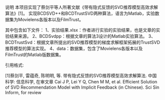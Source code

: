 说明
本项目实现了蔡剑平等人所著文献《带有隐式反馈的SVD推荐模型高效求解算法》[1]。
实现BCDSVD++和BCDTrustSVD两种算法，语言为Matlab，实验数据集为Movielens各版本以及FilmTrust。

其中包含如下文件：
1、实验结果.xlsx：作者进行实验的实验结果，也是文章的实验结果来源。
2、BCDSvdpp：根据文章的算法3设计的Matlab实验算法。
3、BCDTrustSvd：根据文章所提出的SVD推荐模型的梯度求解框架拓展的TrustSVD推荐模型的算法实现。
4、data：数据集，包含了Movielens各版本以及FilmTrust的Matlab版数据集。

引用格式:

[1]蔡剑平, 雷蕴奇, 陈明明, 等. 带有隐式反馈的SVD推荐模型高效求解算法. 中国科学: 信息科学, 在审文章
    Cai J P, Lei Y Q, Chen M M, et al. Efficient Solution of SVD Recommendation Model with Implicit Feedback (in Chinese). Sci Sin Inform, for review
